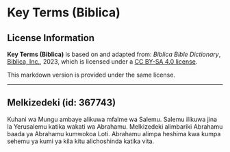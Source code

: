 # Key Terms (Biblica)

## License Information

**Key Terms (Biblica)** is based on and adapted from: _Biblica Bible Dictionary_, [Biblica, Inc.](https://www.biblica.com/), 2023, which is licensed under a [CC BY-SA 4.0 license](https://creativecommons.org/licenses/by-sa/4.0/legalcode.en).

This markdown version is provided under the same license.



--------------------------------

## Melkizedeki (id: 367743)

Kuhani wa Mungu ambaye alikuwa mfalme wa Salemu. Salemu ilikuwa jina la Yerusalemu katika wakati wa Abrahamu. Melkizedeki alimbariki Abrahamu baada ya Abrahamu kumwokoa Loti. Abrahamu alimpa heshima kwa kumpa sehemu ya kumi ya kila kitu alichoshinda katika vita.


